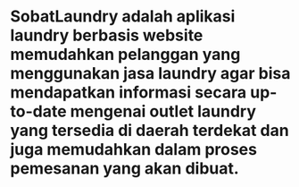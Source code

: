 # SobatLaundry adalah aplikasi laundry berbasis website memudahkan pelanggan yang menggunakan jasa laundry agar bisa mendapatkan informasi secara up-to-date mengenai outlet laundry yang tersedia di daerah terdekat dan juga memudahkan dalam proses pemesanan yang akan dibuat.
